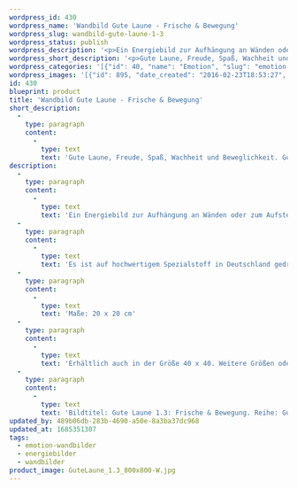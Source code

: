 ```yaml
---
wordpress_id: 430
wordpress_name: 'Wandbild Gute Laune - Frische & Bewegung'
wordpress_slug: wandbild-gute-laune-1-3
wordpress_status: publish
wordpress_description: '<p>Ein Energiebild zur Aufhängung an Wänden oder zum Aufstellen im Raum mit einem aktivierbaren Informationsfeld zu Gute Laune - Frische - Spaß - Freude - Spritzigkeit - Humor - Bewegung - Wachsein - Gut aufgelegt sein: In einem inneren Zustand von guter Stimmung und guter Laune sein. Freude, Spaß und Humor haben. Wach und frisch sein in einer Haltung von Bewegung bzw. Beweglichkeit und Spritzigkeit. Diese inneren Zustände als Ausgangspunkt dafür entwickeln, sie auch körperlich und in den eigenen Handlungen zu leben.</p><p>Es ist auf hochwertigem Spezialstoff in Deutschland gedruckt und sorgfältig in Handarbeit auf Holzkeilrahmen aufgezogen. Laut Herstellerangaben ist der farbintensive Druck 70 Jahre lichtecht, waschbar und in einem umweltorientierten Verfahren hergestellt. Der Oberstoff ist mit einer Spezialbeschichtung unterfüttert, so dass, bei Aufhängung an der Wand, der rückseitige Holzrahmen auch bei hellen Farben unsichtbar ist.</p><p>Maße: 20 x 20 cm</p><p>Erhältlich auch in der Größe 40 x 40. Weitere Größen oder andere Seitenverhältnisse, sind bis 200 cm individuell für Sie innerhalb weniger Tage herstellbar. Bitte kontaktieren Sie uns hierfür unter <a href="mailto:info@elvedenverlag.de">info@elvedenverlag.de</a>.</p><p>Bildtitel: Gute Laune 1.3: Frische &amp; Bewegung. Reihe: Gute Laune</p><p><a href="https://my.feenbaum.de/anwendung-energie-wandbilder/">Anwendungshinweise</a></p>'
wordpress_short_description: '<p>Gute Laune, Freude, Spaß, Wachheit und Beweglichkeit. Gute Laune als Basis für echte Freude</p>'
wordpress_categories: '[{"id": 40, "name": "Emotion", "slug": "emotion-wandbilder"}, {"id": 22, "name": "Energiebilder", "slug": "energiebilder"}, {"id": 24, "name": "Wandbilder", "slug": "wandbilder"}]'
wordpress_images: '[{"id": 895, "date_created": "2016-02-23T18:53:27", "date_created_gmt": "2016-02-23T16:53:27", "date_modified": "2016-02-23T18:53:27", "date_modified_gmt": "2016-02-23T16:53:27", "src": "https://my.feenbaum.de/wp-content/uploads/2016/02/GuteLaune_1.3_800x800-W.jpg", "name": "GuteLaune_1.3_800x800-W", "alt": ""}]'
id: 430
blueprint: product
title: 'Wandbild Gute Laune - Frische & Bewegung'
short_description:
  -
    type: paragraph
    content:
      -
        type: text
        text: 'Gute Laune, Freude, Spaß, Wachheit und Beweglichkeit. Gute Laune als Basis für echte Freude'
description:
  -
    type: paragraph
    content:
      -
        type: text
        text: 'Ein Energiebild zur Aufhängung an Wänden oder zum Aufstellen im Raum mit einem aktivierbaren Informationsfeld zu Gute Laune - Frische - Spaß - Freude - Spritzigkeit - Humor - Bewegung - Wachsein - Gut aufgelegt sein: In einem inneren Zustand von guter Stimmung und guter Laune sein. Freude, Spaß und Humor haben. Wach und frisch sein in einer Haltung von Bewegung bzw. Beweglichkeit und Spritzigkeit. Diese inneren Zustände als Ausgangspunkt dafür entwickeln, sie auch körperlich und in den eigenen Handlungen zu leben.'
  -
    type: paragraph
    content:
      -
        type: text
        text: 'Es ist auf hochwertigem Spezialstoff in Deutschland gedruckt und sorgfältig in Handarbeit auf Holzkeilrahmen aufgezogen. Laut Herstellerangaben ist der farbintensive Druck 70 Jahre lichtecht, waschbar und in einem umweltorientierten Verfahren hergestellt. Der Oberstoff ist mit einer Spezialbeschichtung unterfüttert, so dass, bei Aufhängung an der Wand, der rückseitige Holzrahmen auch bei hellen Farben unsichtbar ist.'
  -
    type: paragraph
    content:
      -
        type: text
        text: 'Maße: 20 x 20 cm'
  -
    type: paragraph
    content:
      -
        type: text
        text: 'Erhältlich auch in der Größe 40 x 40. Weitere Größen oder andere Seitenverhältnisse, sind bis 200 cm individuell für Sie innerhalb weniger Tage herstellbar. Bitte kontaktieren Sie uns hierfür unter info@elvedenverlag.de.'
  -
    type: paragraph
    content:
      -
        type: text
        text: 'Bildtitel: Gute Laune 1.3: Frische & Bewegung. Reihe: Gute Laune'
updated_by: 489b06db-283b-4690-a50e-8a3ba37dc968
updated_at: 1685351307
tags:
  - emotion-wandbilder
  - energiebilder
  - wandbilder
product_image: GuteLaune_1.3_800x800-W.jpg
---
```

